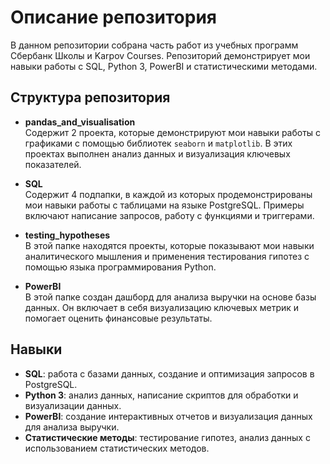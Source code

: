 # Описание репозитория

В данном репозитории собрана часть работ из учебных программ Сбербанк Школы и Karpov Courses. Репозиторий демонстрирует мои навыки работы с SQL, Python 3, PowerBI и статистическими методами.

## Структура репозитория

- **pandas_and_visualisation**  
  Содержит 2 проекта, которые демонстрируют мои навыки работы с графиками с помощью библиотек `seaborn` и `matplotlib`. В этих проектах выполнен анализ данных и визуализация ключевых показателей.

- **SQL**  
  Содержит 4 подпапки, в каждой из которых продемонстрированы мои навыки работы с таблицами на языке PostgreSQL. Примеры включают написание запросов, работу с функциями и триггерами.

- **testing_hypotheses**  
  В этой папке находятся проекты, которые показывают мои навыки аналитического мышления и применения тестирования гипотез с помощью языка программирования Python. 

- **PowerBI**  
  В этой папке создан дашборд для анализа выручки на основе базы данных. Он включает в себя визуализацию ключевых метрик и помогает оценить финансовые результаты.

## Навыки

- **SQL**: работа с базами данных, создание и оптимизация запросов в PostgreSQL.
- **Python 3**: анализ данных, написание скриптов для обработки и визуализации данных.
- **PowerBI**: создание интерактивных отчетов и визуализация данных для анализа выручки.
- **Статистические методы**: тестирование гипотез, анализ данных с использованием статистических методов.
